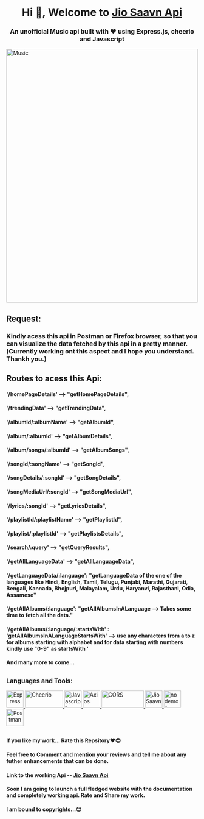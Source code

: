 <h1 align="center">Hi 👋, Welcome to <a target="_blank" href = "https://d68j0s.sse.codesandbox.io/">Jio Saavn Api </a></h1>
<h3 align="center">An unofficial Music api built with ❤️ using Express.js, cheerio and Javascript</h3>
<img align="center" alt = "Music" width = "100%" height = "666px" src = "https://m.media-amazon.com/images/I/61sKrIdMneL.jpg">
<h2> </h2>
<h2> Request:</h2>
<h3> Kindly acess this api in Postman or Firefox browser, so that you can visualize the data fetched by this api in a pretty manner. (Currently working ont this aspect and I hope you understand. Thankh you.) </h3> 
<h2> 
Routes to acess this Api:
</h2>
        <h4>'/homePageDetails' --> "getHomePageDetails",</h4>
        <h4> '/trendingData' --> "getTrendingData",</h4>
        <h4>'/albumId/:albumName' --> "getAlbumId",</h4>
        <h4>'/album/:albumId' --> "getAlbumDetails",</h4>
        <h4>'/album/songs/:albumId' --> "getAlbumSongs",</h4>
        <h4>'/songId/:songName' --> "getSongId",</h4>
        <h4>'/songDetails/:songId' --> "getSongDetails",</h4>
        <h4>'/songMediaUrl/:songId' --> "getSongMediaUrl",</h4>
        <h4>'/lyrics/:songId' --> "getLyricsDetails",</h4>
        <h4>'/playlistId/:playlistName' --> "getPlaylistId",</h4>
        <h4>'/playlist/:playlistId' --> "getPlaylistsDetails",</h4>
        <h4>'/search/:query' --> "getQueryResults",</h4>
        <h4>'/getAllLanguageData'  --> "getAllLanguageData",</h4>
        <h4>'/getLanguageData/:language': "getLanguageData of the one of the languages like
                                           Hindi, English, Tamil, Telugu, Punjabi, Marathi, Gujarati, Bengali, Kannada, Bhojpuri, Malayalam, Urdu, Haryanvi, Rajasthani, Odia, Assamese"</h4>
        <h4> '/getAllAlbums/:language': "getAllAlbumsInALanguage --> Takes some time to fetch all the data."</h4>
        <h4> '/getAllAlbums/:language/:startsWith' :  'getAllAlbumsInALanguageStartsWith' --> use any characters from a to z for albums starting with alphabet and for data starting with numbers kindly use "0-9" as startsWith '
        </h4>
        <h4> And many more to come...</h4>

 
 <h2></h2>
 <h3 align="left">Languages and Tools:</h3>
<p align="left"> 
        <a align = "center" target="_blank" href ="https://expressjs.com/" rel="noreferrer">
                <img src="https://avatars.githubusercontent.com/u/5658226?s=200&v=4" alt="Express" width="45" height="45"/> 
        </a>
        <a target="_blank" href ="https://cheerio.js.org/" rel="noreferrer">
                 <img src="https://encrypted-tbn0.gstatic.com/images?q=tbn:ANd9GcRTIAPmdeXbdwHRGCgUnelx64Ig_zAsJaS__BhjuFY3plSu6EFrQEJiI7xMM9I3wwc_57Q&usqp=CAU"                        alt="Cheerio" width="100" height="45"/> 
        </a>
        <a target="_blank" href ="https://www.ecma-international.org/publications-and-standards/standards/ecma-262/" rel="noreferrer">
                <img src="https://bucketeer-e05bbc84-baa3-437e-9518-adb32be77984.s3.amazonaws.com/public/images/79f52915-94fb-47db-85a2-46cfe4dffd47_600x600.png"                       alt="Javascript" width="45" height="45"/> 
        </a>
        <a target="_blank" href ="https://axios-http.com/" rel="noreferrer">
                <img src="https://avatars.githubusercontent.com/u/32372333?s=200&v=4" alt="Axios" width="45" height="45"/> 
        </a>
        <a target="_blank" href ="https://www.npmjs.com/package/cors" rel="noreferrer">
                <img src="https://cdn.pellerex.com/public/ecosystem/web/content/api-cors/pellerex-asp-net-5-web-api-cors.png" alt="CORS" width="111" height="45"/> 
        </a>
        <a target="_blank" href ="https://www.jiosaavn.com/" rel="noreferrer">
                <img src="https://play-lh.googleusercontent.com/gUR8xEKvCngapSZGkZUgoNETAYuhhkCr0Npza-lPSjbRCM55zdS0SK_KxBj1tg2RoQ=w240-h480-rw" alt="Jio Saavn" width="45" height="45"/>
        <a target="_blank" href ="https://nodemon.io/" rel="noreferrer">
                <img src="https://user-images.githubusercontent.com/13700/35731649-652807e8-080e-11e8-88fd-1b2f6d553b2d.png" alt="nodemon" width="45" height="45"/>
        </a>
        <a align = "center" target="_blank" href ="https://postman.com/" rel="noreferrer">
                <img src="https://voyager.postman.com/logo/postman-logo-icon-orange.svg" alt="Postman" width="45" height="45"/> 
        </a>
</p>
 <h2></h2>
 <h4> If you like my work... Rate this Repsitory❤️😊</h2>
 <h4> Feel free to Comment and mention your reviews and tell me about any futher enhancements that can be done. </h4>
 <h4> Link to the working Api -- <a target="_blank" href ="https://d68j0s.sse.codesandbox.io/"> Jio Saavn Api </a> </h4>
 <h4> Soon I am going to launch a full fledged website with the documentation and completely working api. Rate and Share my work. </h4>
 <h4> I am bound to copyrights...😊 </h4>

